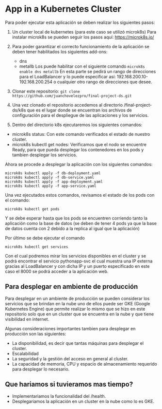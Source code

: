 # App in a Kubernetes Cluster

Para poder ejecutar esta aplicación se deben realizar los siguientes pasos:

1.  Un cluster local de kubernetes (para este caso se utilizó microk8s)
Para instalar microk8s se pueden seguir los pasos aquí: https://microk8s.io/

2. Para poder garantizar el correcto funcionamiento de la aplicación se deben tener habilitados los siguientes add-ons:
	- dns
	- metallb
	Los puede habilitar con el siguiente comando
`microk8s enable dns metallb`
En esta parte se pedirá un rango de direcciones para el LoadBalancer y lo puede especificar así: 192.168.200.10-192.168.200.254 o cualquier otro rango de direcciones que desee.

3. Clonar este repositorio:
`git clone https://github.com/juanchovelezpro/final-project-ds.git`

4.  Una vez clonado el repositorio accedemos al directorio /final-project-ds/k8s que es el lugar donde se encuentran los archivos de configuración para el despliegue de las aplicaciones y los servicios.

5. Dentro del directorio k8s ejecutaremos los siguientes comandos:

- microk8s status: Con este comando verificados el estado de nuestro cluster.
- microk8s kubectl get nodes: Verificamos que el nodo se encuentre Ready, para que pueda desplegar los contenedores en los pods y tambien desplegar los servicios.

Ahora se procede a desplegar la aplicación con los siguientes comandos:

    microk8s kubectl apply -f db-deployment.yaml
    microk8s kubectl apply -f db-service.yaml
    microk8s kubectl apply -f app-deployment.yaml
    microk8s kubectl apply -f app-service.yaml

Una vez ejecutados estos comandos, revisamos el estado de los pods con el comando:

`microk8s kubectl get pods`

Y se debe esperar hasta que los pods se encuentren corriendo tanto la aplicación como la base de datos (se deben de tener 4 pods ya que la base de datos cuenta con 2 debido a la replica al igual que la aplicación)

Por último se debe ejecutar el comando

`microk8s kubectl get services`

Con el cual podremos mirar los servicios disponibles en el cluster y se podrá encontrar el servicio pythonapp-svc el cual muestra una IP externa gracias al LoadBalancer y con dicha IP y un puerto especificado en este caso el 8000 se podrá acceder a la aplicación web.


## Para desplegar en ambiente de producción

Para desplegar en un ambiente de producción se pueden considerar los servicios que se brindan en la nube uno de ellos puede ser GKE (Google Kubernetes Engine) que permite realizar lo mismo que se hizo en este repositorio solo que en un cluster que se encuentra en la nube y que tiene visibilidad en internet. 

Algunas consideraciones importantes tambien para desplegar en producción son las siguientes:
- La disponibilidad, es decir que tantas máquinas para desplegar el cluster.
- Escalabilidad
- La seguridad y la gestión del acceso en general al cluster.
- La capacidad de memoria, CPU y espacio de almacenamiento requerido para desplegar lo necesario.

## Que hariamos si tuvieramos mas tiempo?

- Implementariamos la funcionalidad del /health.
- Desplegariamos la aplicación en un cluster en la nube como lo es GKE.
